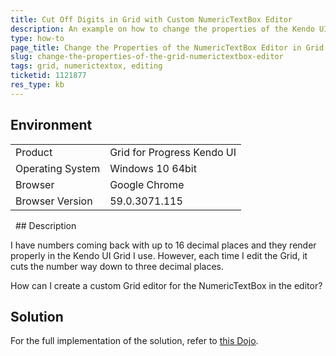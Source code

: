 ```yaml
---
title: Cut Off Digits in Grid with Custom NumericTextBox Editor
description: An example on how to change the properties of the Kendo UI NumericTextBox Editor in the Kendo UI Grid.
type: how-to
page_title: Change the Properties of the NumericTextBox Editor in Grid | Kendo UI Grid
slug: change-the-properties-of-the-grid-numerictextbox-editor
tags: grid, numerictextox, editing
ticketid: 1121877
res_type: kb
---
```


## Environment

<table>
 <tr>
  <td>Product</td>
  <td>Grid for Progress Kendo UI</td>
 </tr>
 <tr>
  <td>Operating System</td>
  <td>Windows 10 64bit</td>
 </tr>
 <tr>
  <td>Browser</td>
  <td>Google Chrome</td>
 </tr>
 <tr>
  <td>Browser Version</td>
  <td>59.0.3071.115</td>
 </tr>
</table>
 
## Description

I have numbers coming back with up to 16 decimal places and they render properly in the Kendo UI Grid I use. However, each time I edit the Grid, it cuts the number way down to three decimal places.

How can I create a custom Grid editor for the NumericTextBox in the editor?  

## Solution

For the full implementation of the solution, refer to [this Dojo](http://dojo.telerik.com/OSola).
